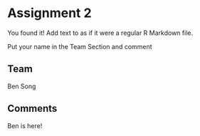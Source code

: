 # Assignment 2

You found it!  Add text to as if it were a regular R Markdown file.

Put your name in the Team Section and comment

## Team
Ben Song

## Comments
Ben is here!
